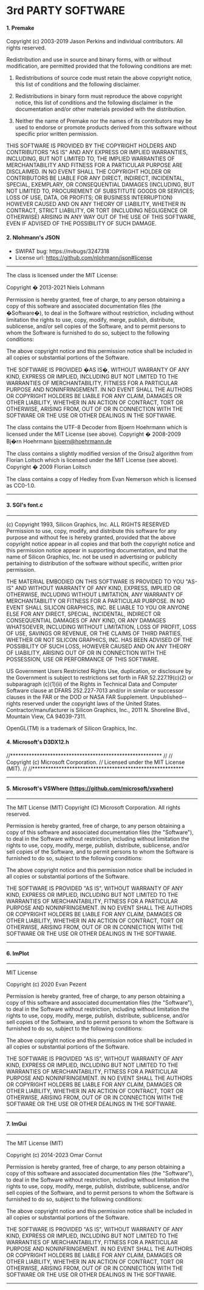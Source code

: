 # 3rd PARTY SOFTWARE

#### 1. Premake
Copyright (c) 2003-2019 Jason Perkins and individual contributors.
All rights reserved.

Redistribution and use in source and binary forms, with or without modification,
are permitted provided that the following conditions are met:

  1. Redistributions of source code must retain the above copyright notice,
     this list of conditions and the following disclaimer.

  2. Redistributions in binary form must reproduce the above copyright notice,
     this list of conditions and the following disclaimer in the documentation
     and/or other materials provided with the distribution.

  3. Neither the name of Premake nor the names of its contributors may be
     used to endorse or promote products derived from this software without
     specific prior written permission.

THIS SOFTWARE IS PROVIDED BY THE COPYRIGHT HOLDERS AND CONTRIBUTORS "AS IS" AND
ANY EXPRESS OR IMPLIED WARRANTIES, INCLUDING, BUT NOT LIMITED TO, THE IMPLIED
WARRANTIES OF MERCHANTABILITY AND FITNESS FOR A PARTICULAR PURPOSE ARE
DISCLAIMED. IN NO EVENT SHALL THE COPYRIGHT HOLDER OR CONTRIBUTORS BE LIABLE
FOR ANY DIRECT, INDIRECT, INCIDENTAL, SPECIAL, EXEMPLARY, OR CONSEQUENTIAL
DAMAGES (INCLUDING, BUT NOT LIMITED TO, PROCUREMENT OF SUBSTITUTE GOODS OR
SERVICES; LOSS OF USE, DATA, OR PROFITS; OR BUSINESS INTERRUPTION) HOWEVER
CAUSED AND ON ANY THEORY OF LIABILITY, WHETHER IN CONTRACT, STRICT LIABILITY,
OR TORT (INCLUDING NEGLIGENCE OR OTHERWISE) ARISING IN ANY WAY OUT OF THE USE
OF THIS SOFTWARE, EVEN IF ADVISED OF THE POSSIBILITY OF SUCH DAMAGE.

#### 2. Nlohmann's JSON 
  * SWIPAT bug: https://nvbugs/3247318
  * License url: https://github.com/nlohmann/json#license 

---

The class is licensed under the MIT License:

Copyright � 2013-2021 Niels Lohmann

Permission is hereby granted, free of charge, to any person obtaining a copy of this software and associated documentation files (the �Software�), to deal in the Software without restriction, including without limitation the rights to use, copy, modify, merge, publish, distribute, sublicense, and/or sell copies of the Software, and to permit persons to whom the Software is furnished to do so, subject to the following conditions:

The above copyright notice and this permission notice shall be included in all copies or substantial portions of the Software.

THE SOFTWARE IS PROVIDED �AS IS�, WITHOUT WARRANTY OF ANY KIND, EXPRESS OR IMPLIED, INCLUDING BUT NOT LIMITED TO THE WARRANTIES OF MERCHANTABILITY, FITNESS FOR A PARTICULAR PURPOSE AND NONINFRINGEMENT. IN NO EVENT SHALL THE AUTHORS OR COPYRIGHT HOLDERS BE LIABLE FOR ANY CLAIM, DAMAGES OR OTHER LIABILITY, WHETHER IN AN ACTION OF CONTRACT, TORT OR OTHERWISE, ARISING FROM, OUT OF OR IN CONNECTION WITH THE SOFTWARE OR THE USE OR OTHER DEALINGS IN THE SOFTWARE.

The class contains the UTF-8 Decoder from Bjoern Hoehrmann which is licensed under the MIT License (see above). Copyright � 2008-2009 Bj�rn Hoehrmann bjoern@hoehrmann.de

The class contains a slightly modified version of the Grisu2 algorithm from Florian Loitsch which is licensed under the MIT License (see above). Copyright � 2009 Florian Loitsch

The class contains a copy of Hedley from Evan Nemerson which is licensed as CC0-1.0. 

---

#### 3. SGI's font.c 

---

(c) Copyright 1993, Silicon Graphics, Inc.
ALL RIGHTS RESERVED 
Permission to use, copy, modify, and distribute this software for any purpose and without fee is hereby granted, provided that the above copyright notice appear in all copies and that both the copyright notice and this permission notice appear in supporting documentation, and that the name of Silicon Graphics, Inc. not be used in advertising or publicity pertaining to distribution of the software without specific, written prior permission. 

THE MATERIAL EMBODIED ON THIS SOFTWARE IS PROVIDED TO YOU "AS-IS" AND WITHOUT WARRANTY OF ANY KIND, EXPRESS, IMPLIED OR OTHERWISE, INCLUDING WITHOUT LIMITATION, ANY WARRANTY OF MERCHANTABILITY OR FITNESS FOR A PARTICULAR PURPOSE.  IN NO EVENT SHALL SILICON GRAPHICS, INC.  BE LIABLE TO YOU OR ANYONE ELSE FOR ANY DIRECT, SPECIAL, INCIDENTAL, INDIRECT OR CONSEQUENTIAL DAMAGES OF ANY KIND, OR ANY DAMAGES WHATSOEVER, INCLUDING WITHOUT LIMITATION, LOSS OF PROFIT, LOSS OF USE, SAVINGS OR REVENUE, OR THE CLAIMS OF THIRD PARTIES, WHETHER OR NOT SILICON GRAPHICS, INC.  HAS BEEN ADVISED OF THE POSSIBILITY OF SUCH LOSS, HOWEVER CAUSED AND ON ANY THEORY OF LIABILITY, ARISING OUT OF OR IN CONNECTION WITH THE POSSESSION, USE OR PERFORMANCE OF THIS SOFTWARE.

US Government Users Restricted Rights Use, duplication, or disclosure by the Government is subject to restrictions set forth in FAR 52.227.19(c)(2) or subparagraph (c)(1)(ii) of the Rights in Technical Data and Computer Software clause at DFARS 252.227-7013 and/or in similar or successor clauses in the FAR or the DOD or NASA FAR Supplement. Unpublished-- rights reserved under the copyright laws of the United States.  Contractor/manufacturer is Silicon Graphics, Inc., 2011 N.  Shoreline Blvd., Mountain View, CA 94039-7311.

OpenGL(TM) is a trademark of Silicon Graphics, Inc.

#### 4. Microsoft's D3DX12.h

//*********************************************************
//
// Copyright (c) Microsoft Corporation.
// Licensed under the MIT License (MIT).
//
//*********************************************************

---

#### 5. Microsoft's VSWhere (https://github.com/microsoft/vswhere)

---

The MIT License (MIT) 
Copyright (C) Microsoft Corporation. All rights reserved.

Permission is hereby granted, free of charge, to any person obtaining a copy of this software and associated documentation files (the "Software"), to deal in the Software without restriction, including without limitation the rights to use, copy, modify, merge, publish, distribute, sublicense, and/or sell copies of the Software, and to permit persons to whom the Software is furnished to do so, subject to the following conditions:

The above copyright notice and this permission notice shall be included in all copies or substantial portions of the Software.

THE SOFTWARE IS PROVIDED "AS IS", WITHOUT WARRANTY OF ANY KIND, EXPRESS OR IMPLIED, INCLUDING BUT NOT LIMITED TO THE WARRANTIES OF MERCHANTABILITY, FITNESS FOR A PARTICULAR PURPOSE AND NONINFRINGEMENT. IN NO EVENT SHALL THE AUTHORS OR COPYRIGHT HOLDERS BE LIABLE FOR ANY CLAIM, DAMAGES OR OTHER LIABILITY, WHETHER IN AN ACTION OF CONTRACT, TORT OR OTHERWISE, ARISING FROM, OUT OF OR IN CONNECTION WITH THE SOFTWARE OR THE USE OR OTHER DEALINGS IN THE SOFTWARE.

---

#### 6. ImPlot

---

MIT License

Copyright (c) 2020 Evan Pezent

Permission is hereby granted, free of charge, to any person obtaining a copy
of this software and associated documentation files (the "Software"), to deal
in the Software without restriction, including without limitation the rights
to use, copy, modify, merge, publish, distribute, sublicense, and/or sell
copies of the Software, and to permit persons to whom the Software is
furnished to do so, subject to the following conditions:

The above copyright notice and this permission notice shall be included in all
copies or substantial portions of the Software.

THE SOFTWARE IS PROVIDED "AS IS", WITHOUT WARRANTY OF ANY KIND, EXPRESS OR
IMPLIED, INCLUDING BUT NOT LIMITED TO THE WARRANTIES OF MERCHANTABILITY,
FITNESS FOR A PARTICULAR PURPOSE AND NONINFRINGEMENT. IN NO EVENT SHALL THE
AUTHORS OR COPYRIGHT HOLDERS BE LIABLE FOR ANY CLAIM, DAMAGES OR OTHER
LIABILITY, WHETHER IN AN ACTION OF CONTRACT, TORT OR OTHERWISE, ARISING FROM,
OUT OF OR IN CONNECTION WITH THE SOFTWARE OR THE USE OR OTHER DEALINGS IN THE
SOFTWARE.

---

#### 7. ImGui

---

The MIT License (MIT)

Copyright (c) 2014-2023 Omar Cornut

Permission is hereby granted, free of charge, to any person obtaining a copy
of this software and associated documentation files (the "Software"), to deal
in the Software without restriction, including without limitation the rights
to use, copy, modify, merge, publish, distribute, sublicense, and/or sell
copies of the Software, and to permit persons to whom the Software is
furnished to do so, subject to the following conditions:

The above copyright notice and this permission notice shall be included in all
copies or substantial portions of the Software.

THE SOFTWARE IS PROVIDED "AS IS", WITHOUT WARRANTY OF ANY KIND, EXPRESS OR
IMPLIED, INCLUDING BUT NOT LIMITED TO THE WARRANTIES OF MERCHANTABILITY,
FITNESS FOR A PARTICULAR PURPOSE AND NONINFRINGEMENT. IN NO EVENT SHALL THE
AUTHORS OR COPYRIGHT HOLDERS BE LIABLE FOR ANY CLAIM, DAMAGES OR OTHER
LIABILITY, WHETHER IN AN ACTION OF CONTRACT, TORT OR OTHERWISE, ARISING FROM,
OUT OF OR IN CONNECTION WITH THE SOFTWARE OR THE USE OR OTHER DEALINGS IN THE
SOFTWARE.

---

